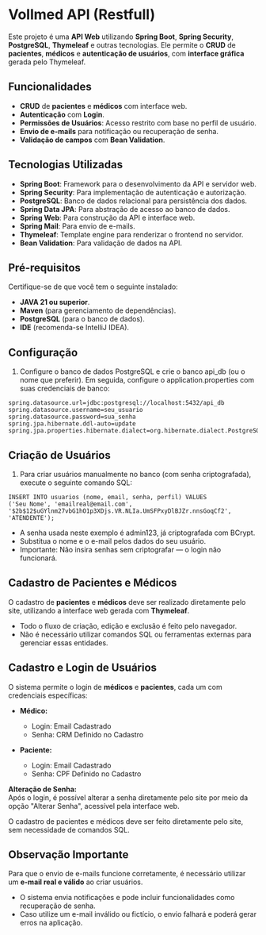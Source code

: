 # Vollmed API (Restfull)

Este projeto é uma **API Web** utilizando **Spring Boot**, **Spring Security**, **PostgreSQL**, **Thymeleaf** e outras tecnologias. Ele permite o **CRUD** de **pacientes**, **médicos** e **autenticação de usuários**, com **interface gráfica** gerada pelo Thymeleaf.

## Funcionalidades

- **CRUD** de **pacientes** e **médicos** com interface web.
- **Autenticação** com **Login**.
- **Permissões de Usuários**: Acesso restrito com base no perfil de usuário.
- **Envio de e-mails** para notificação ou recuperação de senha.
- **Validação de campos** com **Bean Validation**.

## Tecnologias Utilizadas

- **Spring Boot**: Framework para o desenvolvimento da API e servidor web.
- **Spring Security**: Para implementação de autenticação e autorização.
- **PostgreSQL**: Banco de dados relacional para persistência dos dados.
- **Spring Data JPA**: Para abstração de acesso ao banco de dados.
- **Spring Web**: Para construção da API e interface web.
- **Spring Mail**: Para envio de e-mails.
- **Thymeleaf**: Template engine para renderizar o frontend no servidor.
- **Bean Validation**: Para validação de dados na API.

## Pré-requisitos

Certifique-se de que você tem o seguinte instalado:

- **JAVA 21 ou superior**.
- **Maven** (para gerenciamento de dependências).
- **PostgreSQL** (para o banco de dados).
- **IDE** (recomenda-se IntelliJ IDEA).

## Configuração

1. Configure o banco de dados PostgreSQL e crie o banco api_db (ou o nome que preferir). Em seguida, configure o application.properties com suas credenciais de banco:
```
spring.datasource.url=jdbc:postgresql://localhost:5432/api_db
spring.datasource.username=seu_usuario
spring.datasource.password=sua_senha
spring.jpa.hibernate.ddl-auto=update
spring.jpa.properties.hibernate.dialect=org.hibernate.dialect.PostgreSQLDialect
```
## Criação de Usuários

1. Para criar usuários manualmente no banco (com senha criptografada), execute o seguinte comando SQL:
```
INSERT INTO usuarios (nome, email, senha, perfil) VALUES
('Seu Nome', 'emailreal@email.com', '$2b$12$uGYlnm27vbG1hO1p3XDjs.VR.NLIa.UmSFPxyDlBJZr.nnsGoqCf2', 'ATENDENTE');
```
- A senha usada neste exemplo é admin123, já criptografada com BCrypt.
- Substitua o nome e o e-mail pelos dados do seu usuário.
- Importante: Não insira senhas sem criptografar — o login não funcionará.

## Cadastro de Pacientes e Médicos

O cadastro de **pacientes** e **médicos** deve ser realizado diretamente pelo site, utilizando a interface web gerada com **Thymeleaf**.

- Todo o fluxo de criação, edição e exclusão é feito pelo navegador.
- Não é necessário utilizar comandos SQL ou ferramentas externas para gerenciar essas entidades.

## Cadastro e Login de Usuários

O sistema permite o login de **médicos** e **pacientes**, cada um com credenciais específicas:

- **Médico:**  
  - Login: Email Cadastrado
  - Senha: CRM Definido no Cadastro

- **Paciente:**  
  - Login: Email Cadastrado 
  - Senha: CPF Definido no Cadastro

**Alteração de Senha:**  
Após o login, é possível alterar a senha diretamente pelo site por meio da opção "Alterar Senha", acessível pela interface web.

O cadastro de pacientes e médicos deve ser feito diretamente pelo site, sem necessidade de comandos SQL.



## Observação Importante

Para que o envio de e-mails funcione corretamente, é necessário utilizar um **e-mail real e válido** ao criar usuários.

- O sistema envia notificações e pode incluir funcionalidades como recuperação de senha.
- Caso utilize um e-mail inválido ou fictício, o envio falhará e poderá gerar erros na aplicação.



